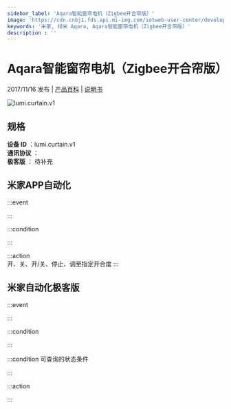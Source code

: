 ```yaml
---
sidebar_label: 'Aqara智能窗帘电机（Zigbee开合帘版）'
image: 'https://cdn.cnbj1.fds.api.mi-img.com/iotweb-user-center/developer_1679047511311WH6OCxgP.png?GalaxyAccessKeyId=AKVGLQWBOVIRQ3XLEW&Expires=9223372036854775807&Signature=RppBX99MnucHDFpZArB8d5kyKMU='
keywords: '米家, 绿米 Aqara, Aqara智能窗帘电机（Zigbee开合帘版）'
description : ''
---
```

# Aqara智能窗帘电机（Zigbee开合帘版）

2017/11/16 发布 | [产品百科](https://home.mi.com/webapp/content/baike/product/index.html?model=lumi.curtain.v1/) | [说明书](https://home.mi.com/views/introduction.html?model=lumi.curtain.v1&region=cn)

![lumi.curtain.v1](https://cdn.cnbj1.fds.api.mi-img.com/iotweb-user-center/developer_1679047511311WH6OCxgP.png?GalaxyAccessKeyId=AKVGLQWBOVIRQ3XLEW&Expires=9223372036854775807&Signature=RppBX99MnucHDFpZArB8d5kyKMU=)

## 规格  
> 
**设备 ID** ：lumi.curtain.v1  
**通讯协议** ：  
**极客版**  ： 待补充 


## 米家APP自动化  

:::event  

:::

:::condition  

:::

:::action   
开、关、开/关、停止、调至指定开合度
:::

## 米家自动化极客版  

:::event  

:::

:::condition  

:::

:::condition 可查询的状态条件  

:::

:::action  

:::

        
